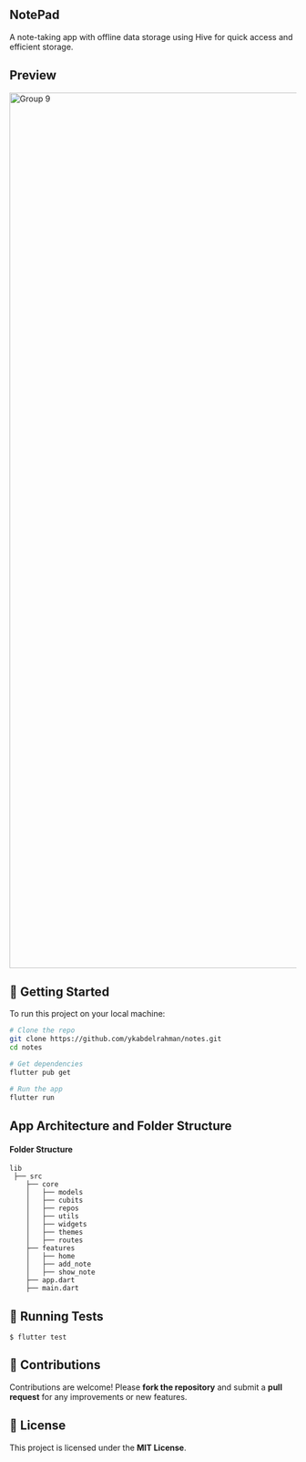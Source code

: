 ## NotePad
A note-taking app with offline data storage using Hive for quick access and efficient storage.


## Preview

<img width="2124" height="1535" alt="Group 9" src="https://github.com/user-attachments/assets/5aa61e04-4dd3-4e4b-9962-1822a9ef3c05" />


## 🚀 Getting Started

To run this project on your local machine:

```bash
# Clone the repo
git clone https://github.com/ykabdelrahman/notes.git
cd notes

# Get dependencies
flutter pub get

# Run the app
flutter run
```


## App Architecture and Folder Structure

#### Folder Structure

```
lib 
 ├── src
    ├── core
    │   ├── models
    │   ├── cubits
    │   ├── repos
    │   ├── utils
    │   ├── widgets
    │   ├── themes
    │   ├── routes
    ├── features
    │   ├── home
    │   ├── add_note
    │   ├── show_note
    ├── app.dart
    ├── main.dart
```

## 🧪 Running Tests

```
$ flutter test
```

## 🤝 Contributions
Contributions are welcome! Please **fork the repository** and submit a **pull request** for any improvements or new features.

## 📜 License
This project is licensed under the **MIT License**.
